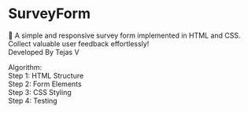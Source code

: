 # SurveyForm
📝 A simple and responsive survey form implemented in HTML and CSS. Collect valuable user feedback effortlessly!
<br>
Developed By Tejas V

Algorithm:
<br>
Step 1: HTML Structure
<br>
Step 2: Form Elements
<br>
Step 3: CSS Styling
<br>
Step 4: Testing